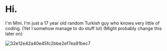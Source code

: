 # Hi.
I'm Mini. I'm just a 17 year old random Turkish guy who knows very little of coding. (Yet I somehow manage to do stuff lol)
(Might probably change this later on)


![32e12e42a40e45fc2bbe2ef7ea91bec7](https://github.com/user-attachments/assets/f6f880dc-aa89-4867-ad38-e2972f4807eb)

<!---
MiniatureEge2006/MiniatureEge2006 is a ✨ special ✨ repository because its `README.md` (this file) appears on your GitHub profile.
You can click the Preview link to take a look at your changes.
--->
